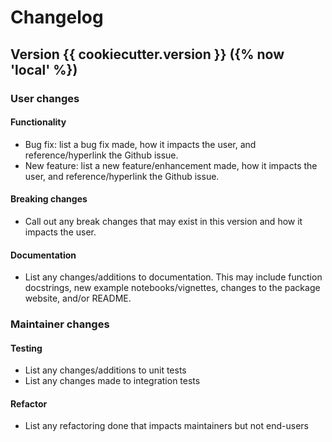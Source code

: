 # Changelog

## Version {{ cookiecutter.version }} ({% now 'local' %})

### User changes

#### Functionality

* Bug fix: list a bug fix made, how it impacts the user, and reference/hyperlink the Github issue.
* New feature: list a new feature/enhancement made, how it impacts the user, and reference/hyperlink the Github issue.

#### Breaking changes

* Call out any break changes that may exist in this version and how it impacts the user.

#### Documentation

* List any changes/additions to documentation. This may include function docstrings, new example notebooks/vignettes, changes to the package website, and/or README.

### Maintainer changes

#### Testing

* List any changes/additions to unit tests
* List any changes made to integration tests

#### Refactor

* List any refactoring done that impacts maintainers but not end-users
